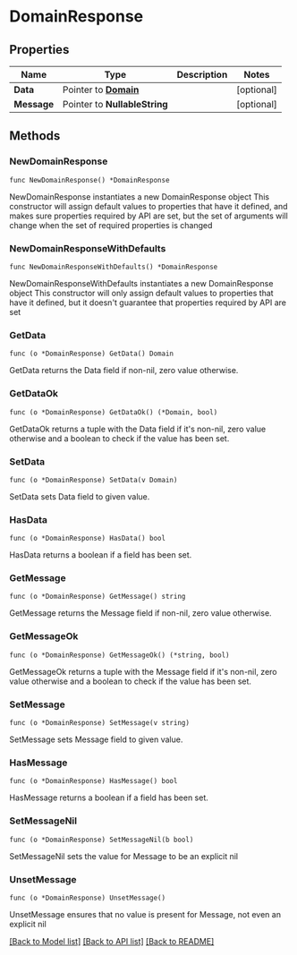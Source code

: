 # DomainResponse

## Properties

Name | Type | Description | Notes
------------ | ------------- | ------------- | -------------
**Data** | Pointer to [**Domain**](Domain.md) |  | [optional] 
**Message** | Pointer to **NullableString** |  | [optional] 

## Methods

### NewDomainResponse

`func NewDomainResponse() *DomainResponse`

NewDomainResponse instantiates a new DomainResponse object
This constructor will assign default values to properties that have it defined,
and makes sure properties required by API are set, but the set of arguments
will change when the set of required properties is changed

### NewDomainResponseWithDefaults

`func NewDomainResponseWithDefaults() *DomainResponse`

NewDomainResponseWithDefaults instantiates a new DomainResponse object
This constructor will only assign default values to properties that have it defined,
but it doesn't guarantee that properties required by API are set

### GetData

`func (o *DomainResponse) GetData() Domain`

GetData returns the Data field if non-nil, zero value otherwise.

### GetDataOk

`func (o *DomainResponse) GetDataOk() (*Domain, bool)`

GetDataOk returns a tuple with the Data field if it's non-nil, zero value otherwise
and a boolean to check if the value has been set.

### SetData

`func (o *DomainResponse) SetData(v Domain)`

SetData sets Data field to given value.

### HasData

`func (o *DomainResponse) HasData() bool`

HasData returns a boolean if a field has been set.

### GetMessage

`func (o *DomainResponse) GetMessage() string`

GetMessage returns the Message field if non-nil, zero value otherwise.

### GetMessageOk

`func (o *DomainResponse) GetMessageOk() (*string, bool)`

GetMessageOk returns a tuple with the Message field if it's non-nil, zero value otherwise
and a boolean to check if the value has been set.

### SetMessage

`func (o *DomainResponse) SetMessage(v string)`

SetMessage sets Message field to given value.

### HasMessage

`func (o *DomainResponse) HasMessage() bool`

HasMessage returns a boolean if a field has been set.

### SetMessageNil

`func (o *DomainResponse) SetMessageNil(b bool)`

 SetMessageNil sets the value for Message to be an explicit nil

### UnsetMessage
`func (o *DomainResponse) UnsetMessage()`

UnsetMessage ensures that no value is present for Message, not even an explicit nil

[[Back to Model list]](../README.md#documentation-for-models) [[Back to API list]](../README.md#documentation-for-api-endpoints) [[Back to README]](../README.md)


